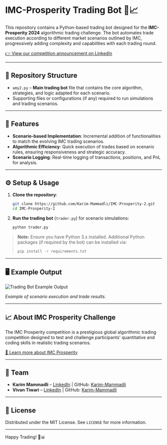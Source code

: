 # IMC-Prosperity Trading Bot 🐍📈

This repository contains a Python-based trading bot designed for the **IMC-Prosperity 2024** algorithmic trading challenge. The bot automates trade execution according to different market scenarios outlined by IMC, progressively adding complexity and capabilities with each trading round.

[👉 View our competition announcement on LinkedIn](https://www.linkedin.com/posts/karimmammadli_imcprosperity2024-algorithmictrading-manualtrading-activity-7207066724762882051-2WBb?utm_source=share&utm_medium=member_desktop&rcm=ACoAADkQZ8YB_CyQQ88rYWfGCA2VRIfFiXyxGC4)

---

## 📂 Repository Structure

- `amy2.py` – **Main trading bot** file that contains the core algorithm, strategies, and logic adapted for each scenario.
- Supporting files or configurations (if any) required to run simulations and trading scenarios.

---

## 🚀 Features

- **Scenario-based Implementation**: Incremental addition of functionalities to match the evolving IMC trading scenarios.
- **Algorithmic Efficiency**: Quick execution of trades based on scenario rules, ensuring responsiveness and strategic accuracy.
- **Scenario Logging**: Real-time logging of transactions, positions, and PnL for analysis.

---

## ⚙️ Setup & Usage

1. **Clone the repository**:
    ```bash
    git clone https://github.com/Karim-Mammadli/IMC-Prosperity-2.git
    cd IMC-Prosperity-2
    ```

2. **Run the trading bot** (`trader.py`) for scenario simulations:
    ```bash
    python trader.py
    ```

> **Note:** Ensure you have Python 3.x installed. Additional Python packages (if required by the bot) can be installed via:
> ```bash
> pip install -r requirements.txt
> ```

---

## 🖥️ Example Output

![Trading Bot Example Output](https://github.com/Karim-Mammadli/IMC-Prosperity-2/assets/70446293/18dec140-3d71-413e-bfe9-68a382385552)

*Example of scenario execution and trade results.*

---

## 📈 About IMC Prosperity Challenge

The IMC Prosperity competition is a prestigious global algorithmic trading competition designed to test and challenge participants' quantitative and coding skills in realistic trading scenarios.

[🔗 Learn more about IMC Prosperity](https://imc.com/prosperity/)

---

## 👥 Team

- **Karim Mammadli** – [LinkedIn](https://www.linkedin.com/in/karimmammadli/) | GitHub: [Karim-Mammadli](https://github.com/Karim-Mammadli)
- **Vivan Tiwari** – [LinkedIn](https://www.linkedin.com/in/tiwari42/) | GitHub: [Karim-Mammadli](https://github.com/VTiwari42)

---

## 📜 License

Distributed under the MIT License. See `LICENSE` for more information.

---

Happy Trading! 🚀📊
